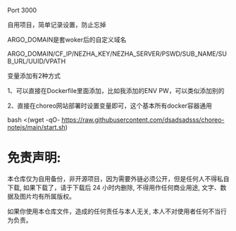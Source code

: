 Port 3000

自用项目，简单记录设置，防止忘掉

ARGO_DOMAIN是套woker后的自定义域名

ARGO_DOMAIN/CF_IP/NEZHA_KEY/NEZHA_SERVER/PSWD/SUB_NAME/SUB_URL/UUID/VPATH

变量添加有2种方式

1、可以直接在Dockerfile里面添加，比如我添加的ENV PW，可以类似添加别的

2、直接在choreo网站部署时设置变量即可，这个基本所有docker容器通用

bash <(wget -qO- https://raw.githubusercontent.com/dsadsadsss/choreo-notejs/main/start.sh)

# 免责声明:

本仓库仅为自用备份，非开源项目，因为需要外链必须公开，但是任何人不得私自下载, 如果下载了，请于下载后 24 小时内删除, 不得用作任何商业用途, 文字、数据及图片均有所属版权。 

如果你使用本仓库文件，造成的任何责任与本人无关, 本人不对使用者任何不当行为负责。
